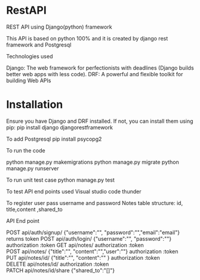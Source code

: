 # RestAPI
REST API using Django(python) framework 

This API is based on python 100% and it is created by django rest framework and Postgresql

Technologies used

Django: The web framework for perfectionists with deadlines (Django builds better web apps with less code).
DRF: A powerful and flexible toolkit for building Web APIs

# Installation

Ensure you have Django and DRF installed. If not, you can install them using pip:
pip install django djangorestframework

To add Postgresql
pip install psycopg2

To run the code

python  manage.py makemigrations
python  manage.py migrate
python manage.py runserver

To run unit  test case 
python manage.py test

To test API end points used Visual studio code thunder

To register user pass username and password
Notes table structure: id, title,content ,shared_to

API End point

POST api/auth/signup/  {"username":"", "password":"","email":"email"} returns token
POST api/auth/login/  {"username":"", "password":""} authorization :token
GET api/notes/  authorization :token  
POST api/notes/  {"title":"", "content":"","user":""} authorization :token  
PUT api/notes/id/  {"title":"", "content":"" } authorization :token  
DELETE api/notes/id/   authorization :token  
PATCH api/notes/id/share {"shared_to":"[]"}



